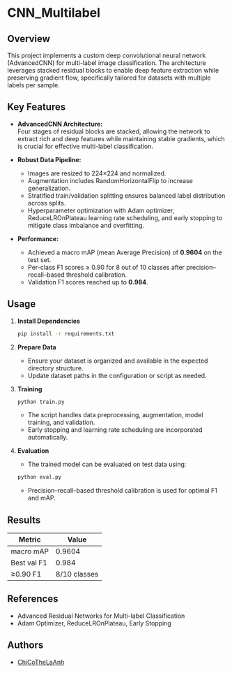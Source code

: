 
# CNN_Multilabel

## Overview

This project implements a custom deep convolutional neural network (AdvancedCNN) for multi-label image classification. The architecture leverages stacked residual blocks to enable deep feature extraction while preserving gradient flow, specifically tailored for datasets with multiple labels per sample.

## Key Features

- **AdvancedCNN Architecture:**  
  Four stages of residual blocks are stacked, allowing the network to extract rich and deep features while maintaining stable gradients, which is crucial for effective multi-label classification.

- **Robust Data Pipeline:**  
  - Images are resized to 224×224 and normalized.
  - Augmentation includes RandomHorizontalFlip to increase generalization.
  - Stratified train/validation splitting ensures balanced label distribution across splits.
  - Hyperparameter optimization with Adam optimizer, ReduceLROnPlateau learning rate scheduling, and early stopping to mitigate class imbalance and overfitting.

- **Performance:**  
  - Achieved a macro mAP (mean Average Precision) of **0.9604** on the test set.
  - Per-class F1 scores ≥ 0.90 for 8 out of 10 classes after precision–recall–based threshold calibration.
  - Validation F1 scores reached up to **0.984**.

## Usage

1. **Install Dependencies**
    ```bash
    pip install -r requirements.txt
    ```

2. **Prepare Data**
    - Ensure your dataset is organized and available in the expected directory structure.
    - Update dataset paths in the configuration or script as needed.

3. **Training**
    ```bash
    python train.py
    ```

    - The script handles data preprocessing, augmentation, model training, and validation.
    - Early stopping and learning rate scheduling are incorporated automatically.

4. **Evaluation**
    - The trained model can be evaluated on test data using:
    ```bash
    python eval.py
    ```

    - Precision–recall–based threshold calibration is used for optimal F1 and mAP.

## Results

| Metric      | Value   |
|-------------|---------|
| macro mAP   | 0.9604  |
| Best val F1 | 0.984   |
| ≥0.90 F1    | 8/10 classes |

## References

- Advanced Residual Networks for Multi-label Classification
- Adam Optimizer, ReduceLROnPlateau, Early Stopping

## Authors

- [ChiCoTheLaAnh](https://github.com/ChiCoTheLaAnh)
